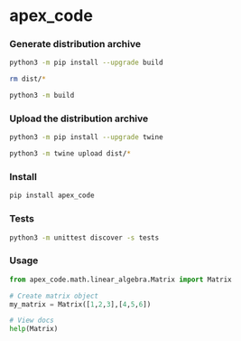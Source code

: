 # apex_code

### Generate distribution archive
```bash
python3 -m pip install --upgrade build
```
```bash
rm dist/*
```
```bash
python3 -m build
```

### Upload the distribution archive
```bash
python3 -m pip install --upgrade twine
```
```bash
python3 -m twine upload dist/*
```

### Install
```bash
pip install apex_code
```

### Tests
```bash
python3 -m unittest discover -s tests
```


### Usage
```python
from apex_code.math.linear_algebra.Matrix import Matrix

# Create matrix object
my_matrix = Matrix([1,2,3],[4,5,6])

# View docs
help(Matrix)
```
